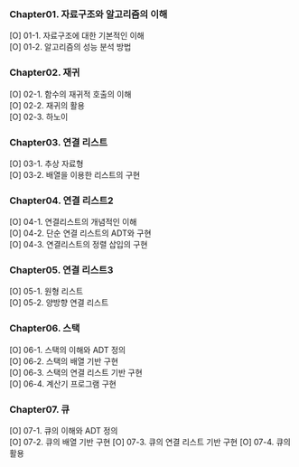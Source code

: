 ### Chapter01. 자료구조와 알고리즘의 이해

[O] 01-1. 자료구조에 대한 기본적인 이해  
[O] 01-2. 알고리즘의 성능 분석 방법

### Chapter02. 재귀

[O] 02-1. 함수의 재귀적 호출의 이해  
[O] 02-2. 재귀의 활용  
[O] 02-3. 하노이

### Chapter03. 연결 리스트

[O] 03-1. 추상 자료형  
[O] 03-2. 배열을 이용한 리스트의 구현

### Chapter04. 연결 리스트2

[O] 04-1. 연결리스트의 개념적인 이해  
[O] 04-2. 단순 연결 리스트의 ADT와 구현  
[O] 04-3. 연결리스트의 정렬 삽입의 구현

### Chapter05. 연결 리스트3

[O] 05-1. 원형 리스트  
[O] 05-2. 양방향 연결 리스트

### Chapter06. 스택

[O] 06-1. 스택의 이해와 ADT 정의  
[O] 06-2. 스택의 배열 기반 구현  
[O] 06-3. 스택의 연결 리스트 기반 구현  
[O] 06-4. 계산기 프로그램 구현

### Chapter07. 큐

[O] 07-1. 큐의 이해와 ADT 정의  
[O] 07-2. 큐의 배열 기반 구현
[O] 07-3. 큐의 연결 리스트 기반 구현
[O] 07-4. 큐의 활용
